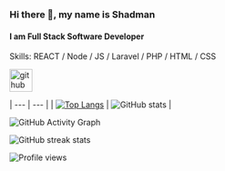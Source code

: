 ### Hi there 👋, my name is Shadman
#### I am Full Stack Software Developer

Skills: REACT / Node / JS / Laravel / PHP / HTML / CSS



[<img src='https://cdn.jsdelivr.net/npm/simple-icons@3.0.1/icons/github.svg' alt='github' height='40'>](https://github.com/shadmanhere)  

| --- | --- |
| [![Top Langs](https://github-readme-stats.vercel.app/api/top-langs/?username=shadmanhere)](https://github.com/anuraghazra/github-readme-stats) | ![GitHub stats](https://github-readme-stats.vercel.app/api?username=shadmanhere&show_icons=true&count_private=true) |

![GitHub Activity Graph](https://activity-graph.herokuapp.com/graph?username=shadmanhere)  

![GitHub streak stats](https://github-readme-streak-stats.herokuapp.com/?user=shadmanhere)  

![Profile views](https://gpvc.arturio.dev/shadmanhere)  
